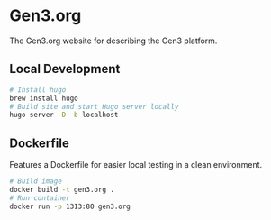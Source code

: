# Gen3.org

The Gen3.org website for describing the Gen3 platform.

## Local Development

```bash
# Install hugo
brew install hugo
# Build site and start Hugo server locally
hugo server -D -b localhost
```

## Dockerfile

Features a Dockerfile for easier local testing in a clean environment.

```bash
# Build image
docker build -t gen3.org .
# Run container
docker run -p 1313:80 gen3.org
```
